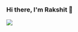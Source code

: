 ### Hi there, I'm Rakshit 👋


<a href="https://github.com/rakshitraj/rakshitraj">
  <img align="left" src="https://github-readme-stats.vercel.app/api?username=rakshitraj&count_private=true&show_icons=true&layout=compact" />
</a>
 
 <!--


<a href="https://www.linkedin.com/in/rakshitraj/">
  <img align="left" alt="Rakshit's's Linkdein" width="22px" src="https://cdn.jsdelivr.net/npm/simple-icons@v3/icons/linkedin.svg" />
  
</a>
<a href="https://www.medium.com/@rakshitr/">
  <img align="left" alt="Rakshit's Blog" width="22px" src="https://cdn.jsdelivr.net/npm/simple-icons@v3/icons/medium.svg" />
</a>



<a href="https://github.com/rakshitraj/rakshitraj">
  <img align="left" src="https://github-readme-stats.vercel.app/api/top-langs/?username=rakshitraj&layout=compact" />
</a>



**rakshitraj/rakshitraj** is a ✨ _special_ ✨ repository because its `README.md` (this file) appears on your GitHub profile.

Here are some ideas to get you started:

- 🔭 I’m currently working on ...
- 🌱 I’m currently learning ...
- 👯 I’m looking to collaborate on ...
- 🤔 I’m looking for help with ...
- 💬 Ask me about ...
- 📫 How to reach me: ...
- 😄 Pronouns: ...
- ⚡ Fun fact: ...
-->
